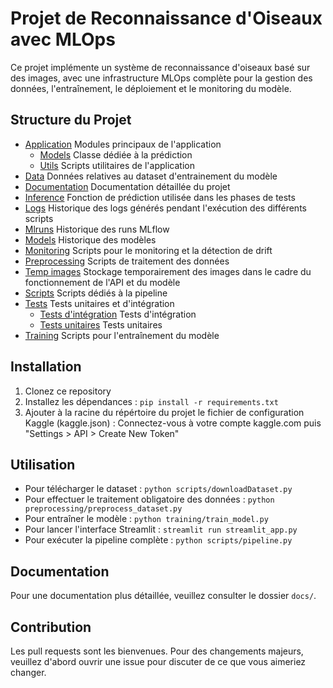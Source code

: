 # Projet de Reconnaissance d'Oiseaux avec MLOps

Ce projet implémente un système de reconnaissance d'oiseaux basé sur des images, avec une infrastructure MLOps complète pour la gestion des données, l'entraînement, le déploiement et le monitoring du modèle.

## Structure du Projet

- [Application](./app/) Modules principaux de l'application
    - [Models](./app/models/) Classe dédiée à la prédiction
    - [Utils](./app/utils/) Scripts utilitaires de l'application
- [Data](./data/) Données relatives au dataset d'entrainement du modèle
- [Documentation](./docs/) Documentation détaillée du projet
- [Inference](./inference/) Fonction de prédiction utilisée dans les phases de tests
- [Logs](./logs/) Historique des logs générés pendant l'exécution des différents scripts
- [Mlruns](./mlruns/) Historique des runs MLflow
- [Models](./models/) Historique des modèles
- [Monitoring](./monitoring/) Scripts pour le monitoring et la détection de drift
- [Preprocessing](./preprocessing/) Scripts de traitement des données
- [Temp images](./tempImage/) Stockage temporairement des images dans le cadre du fonctionnement de l'API et du modèle
- [Scripts](./scripts/) Scripts dédiés à la pipeline
- [Tests](./tests/) Tests unitaires et d'intégration
    - [Tests d'intégration](./tests/integration/) Tests d'intégration
    - [Tests unitaires](./tests/unit/) Tests unitaires
- [Training](./training/) Scripts pour l'entraînement du modèle

## Installation

1. Clonez ce repository
2. Installez les dépendances : `pip install -r requirements.txt`
3. Ajouter à la racine du répértoire du projet le fichier de configuration Kaggle (kaggle.json) : Connectez-vous à votre compte kaggle.com puis "Settings > API > Create New Token"

## Utilisation

- Pour télécharger le dataset : `python scripts/downloadDataset.py`
- Pour effectuer le traitement obligatoire des données : `python preprocessing/preprocess_dataset.py`
- Pour entraîner le modèle : `python training/train_model.py`
- Pour lancer l'interface Streamlit : `streamlit run streamlit_app.py`
- Pour exécuter la pipeline complète : `python scripts/pipeline.py`

## Documentation

Pour une documentation plus détaillée, veuillez consulter le dossier `docs/`.

## Contribution

Les pull requests sont les bienvenues. Pour des changements majeurs, veuillez d'abord ouvrir une issue pour discuter de ce que vous aimeriez changer.